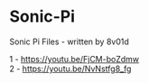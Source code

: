 # Sonic-Pi
Sonic Pi Files - written by 8v01d

1 - https://youtu.be/FjCM-boZdmw
<BR>2 - https://youtu.be/NvNstfg8_fg
